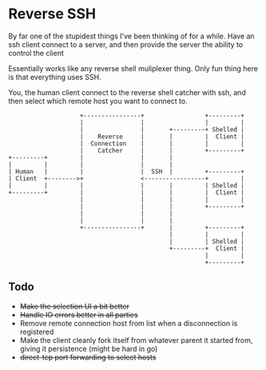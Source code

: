 # Reverse SSH
By far one of the stupidest things I've been thinking of for a while. Have an ssh client connect to a server, and then provide the server the ability to control the client


Essentially works like any reverse shell muliplexer thing. Only fun thing here is that everything uses SSH.   

You, the human client connect to the reverse shell catcher with ssh, and then select which remote host you want to connect to. 

```
                    +----------------+                 +---------+
                    |                |                 |         |
                    |                |       +---------+ Shelled |
                    |    Reverse     |       |         |  Client |
                    |  Connection    |       |         |         |
                    |    Catcher     |       |         +---------+
+---------+         |                |       |
|         |         |                |       |
| Human   |         |                |  SSH  |         +---------+
| Client  +-------->+                <-----------------+         |
|         |         |                |       |         | Shelled |
+---------+         |                |       |         |  Client |
                    |                |       |         |         |
                    |                |       |         +---------+
                    |                |       |
                    |                |       |
                    +----------------+       |         +---------+
                                             |         |         |
                                             |         | Shelled |
                                             +---------+  Client |
                                                       |         |
                                                       +---------+
```

## Todo

- ~~Make the selection UI a bit better~~
- ~~Handle IO errors better in all parties~~
- Remove remote connection host from list when a disconnection is registered
- Make the client cleanly fork itself from whatever parent it started from, giving it persistence (might be hard in go)
- ~~direct-tcp port forwarding to select hosts~~
